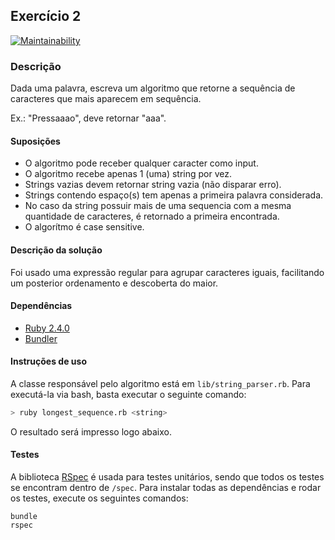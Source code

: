 ## Exercício 2

[![Maintainability](https://api.codeclimate.com/v1/badges/202c5ce8e6fb78c0fa17/maintainability)](https://codeclimate.com/github/pecavalheiro/longest-char-sequence/maintainability)

### Descrição
Dada uma palavra, escreva um algoritmo que retorne a sequência de caracteres que mais aparecem em sequência.

Ex.: "Pressaaao", deve retornar "aaa".

#### Suposições
- O algoritmo pode receber qualquer caracter como input.
- O algoritmo recebe apenas 1 (uma) string por vez.
- Strings vazias devem retornar string vazia (não disparar erro).
- Strings contendo espaço(s) tem apenas a primeira palavra considerada.
- No caso da string possuir mais de uma sequencia com a mesma quantidade de caracteres, é retornado a primeira encontrada.
- O algorítmo é case sensitive.

#### Descrição da solução
Foi usado uma expressão regular para agrupar caracteres iguais, facilitando um posterior ordenamento e descoberta do maior.

#### Dependências
* [Ruby 2.4.0](https://www.ruby-lang.org)
* [Bundler](http://bundler.io/)

#### Instruções de uso
A classe responsável pelo algoritmo está em `lib/string_parser.rb`. Para executá-la via bash, basta executar o seguinte comando:

```bash
> ruby longest_sequence.rb <string>
```

O resultado será impresso logo abaixo.

#### Testes

A biblioteca [RSpec](http://rspec.info/) é usada para testes
unitários, sendo que todos os testes se encontram dentro de `/spec`. Para
instalar todas as dependências e rodar os testes, execute os seguintes comandos:

```
bundle
rspec
```

